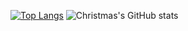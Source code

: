 [![Top Langs](https://github-readme-stats.vercel.app/api/top-langs/?username=Narakue&layout=compact)](https://github.com/Narakue/github-readme-stats)
![Christmas's GitHub stats](https://github-readme-stats.vercel.app/api?username=Narakue&show_icons=true&theme=tokyonight)
